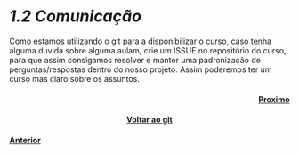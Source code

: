 <h1><b><i>1.2 Comunicação</i></b></h1>
<p>Como estamos utilizando o git para a disponibilizar o curso, caso tenha alguma duvida sobre alguma aulam, crie um ISSUE no repositório do curso, para que assim consigamos resolver e manter uma padronização de perguntas/respostas dentro do nosso projeto. Assim poderemos ter um curso mas claro sobre os assuntos.</p>


<h4 align="Right"><a href="https://github.com/SaLandini/r4noobs/blob/master/ambiente_conf/intro.md">Proximo</a></h4>
<h4 align="Center"><a href="https://github.com/SaLandini/r4noobs">Voltar ao git</a></h4>
<h4><a href="https://github.com/SaLandini/r4noobs/blob/master/introducao/about.md">Anterior</a></h4>